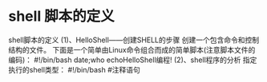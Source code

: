 # shell 脚本的定义
shell脚本的定义
(1)、HelloShell——创建SHELL的步骤
创建一个包含命令和控制结构的文件。
下面是一个简单由Linux命令组合而成的简单脚本(注意脚本文件的编码)：
#!/bin/bash
date;who
echoHelloShell编程!
(2)、shell程序的分析
指定执行的shell类型：
#!/bin/bash
#注释语句
